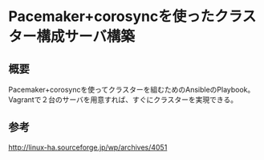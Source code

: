 # Pacemaker+corosyncを使ったクラスター構成サーバ構築

## 概要
Pacemaker+corosyncを使ってクラスターを組むためのAnsibleのPlaybook。
Vagrantで２台のサーバを用意すれば、すぐにクラスターを実現できる。

## 参考
http://linux-ha.sourceforge.jp/wp/archives/4051
